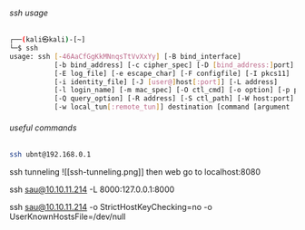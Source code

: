
###### ssh usage

```sh
┌──(kali㉿kali)-[~]
└─$ ssh   
usage: ssh [-46AaCfGgKkMNnqsTtVvXxYy] [-B bind_interface]
           [-b bind_address] [-c cipher_spec] [-D [bind_address:]port]
           [-E log_file] [-e escape_char] [-F configfile] [-I pkcs11]
           [-i identity_file] [-J [user@]host[:port]] [-L address]
           [-l login_name] [-m mac_spec] [-O ctl_cmd] [-o option] [-p port]
           [-Q query_option] [-R address] [-S ctl_path] [-W host:port]
           [-w local_tun[:remote_tun]] destination [command [argument ...]]

```

###### useful commands

```sh
ssh ubnt@192.168.0.1
```

ssh tunneling
![[ssh-tunneling.png]]
then web go to localhost:8080



ssh sau@10.10.11.214 -L 8000:127.0.0.1:8000

ssh sau@10.10.11.214 -o StrictHostKeyChecking=no -o UserKnownHostsFile=/dev/null
